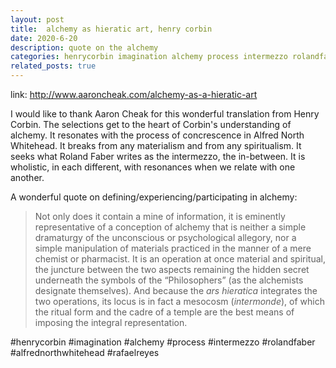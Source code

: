 ```yaml
---
layout: post
title:  alchemy as hieratic art, henry corbin
date: 2020-6-20 
description: quote on the alchemy
categories: henrycorbin imagination alchemy process intermezzo rolandfaber alfrednorthwhitehead
related_posts: true
---
```



link: http://www.aaroncheak.com/alchemy-as-a-hieratic-art

I would like to thank Aaron Cheak for this wonderful translation from Henry Corbin.  The selections get to the heart of Corbin's understanding of alchemy. It resonates with the process of concrescence in Alfred North Whitehead.  It breaks from any materialism and from any spiritualism.  It seeks what Roland Faber writes as the intermezzo, the in-between. It is wholistic, in each different, with resonances when we relate with one another.

A wonderful quote on defining/experiencing/participating in alchemy:
> Not only does it contain a mine of information, it is eminently representative of a conception of alchemy that is neither a simple dramaturgy of the unconscious or psychological allegory, nor a simple manipulation of materials practiced in the manner of a mere chemist or pharmacist. It is an operation at once material and spiritual, the juncture between the two aspects remaining the hidden secret underneath the symbols of the “Philosophers” (as the alchemists designate themselves). And because the _ars hieratica_ integrates the two operations, its locus is in fact a mesocosm (_intermonde_), of which the ritual form and the cadre of a temple are the best means of imposing the integral representation. 

#henrycorbin
#imagination
#alchemy
#process
#intermezzo
#rolandfaber
#alfrednorthwhitehead
#rafaelreyes